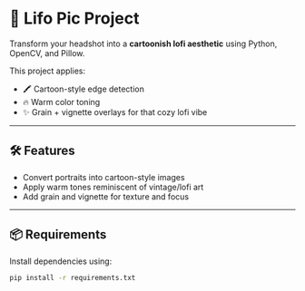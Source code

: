 # 🎨 Lifo Pic Project

Transform your headshot into a **cartoonish lofi aesthetic** using Python, OpenCV, and Pillow.

This project applies:
- 🖍️ Cartoon-style edge detection  
- 🔥 Warm color toning  
- ✨ Grain + vignette overlays for that cozy lofi vibe

---

## 🛠️ Features

- Convert portraits into cartoon-style images
- Apply warm tones reminiscent of vintage/lofi art
- Add grain and vignette for texture and focus

---

## 📦 Requirements

Install dependencies using:

```bash
pip install -r requirements.txt

